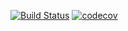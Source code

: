 [![Build Status](https://travis-ci.org/QuayAu/seRu.svg?branch=master)](https://travis-ci.org/QuayAu/seRu)
[![codecov](https://codecov.io/gh/QuayAu/seRu/branch/master/graph/badge.svg)](https://codecov.io/gh/QuayAu/seRu)
